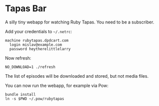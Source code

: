 # Tapas Bar

A silly tiny webapp for watching Ruby Tapas. You need to be a subscriber.

Add your credentials to `~/.netrc`:

```
machine rubytapas.dpdcart.com
  login mislav@example.com
  password heytherelittlelarry
```

Now refresh:

```
NO_DOWNLOAD=1 ./refresh
```

The list of episodes will be downloaded and stored, but not media files.

You can now run the webapp, for example via Pow:

```
bundle install
ln -s $PWD ~/.pow/rubytapas
```
